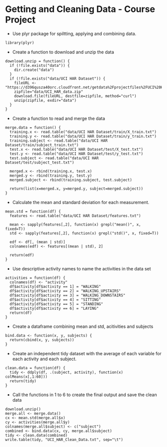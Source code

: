 Getting and Cleaning Data - Course Project
==================================================================

* Use plyr package for spiltting, applying and combining data.
```{r}
library(plyr)
```

* Create a function to download and unzip the data
```{r}
download.unzip = function() {
  if (!file.exists("data")) {
    dir.create("data")
  }
  if (!file.exists("data/UCI HAR Dataset")) {
    fileURL <- "https://d396qusza40orc.cloudfront.net/getdata%2Fprojectfiles%2FUCI%20HAR%20Dataset.zip"
    zipfile="data/UCI_HAR_data.zip"
    download.file(fileURL, destfile=zipfile, method="curl")
    unzip(zipfile, exdir="data")
  }
}
```

* Create a function to read and merge the data
```{r}
merge.data = function() {
  training.x <- read.table("data/UCI HAR Dataset/train/X_train.txt")
  training.y <- read.table("data/UCI HAR Dataset/train/y_train.txt")
  training.subject <- read.table("data/UCI HAR Dataset/train/subject_train.txt")
  test.x <- read.table("data/UCI HAR Dataset/test/X_test.txt")
  test.y <- read.table("data/UCI HAR Dataset/test/y_test.txt")
  test.subject <- read.table("data/UCI HAR Dataset/test/subject_test.txt")

  merged.x <- rbind(training.x, test.x)
  merged.y <- rbind(training.y, test.y)
  merged.subject <- rbind(training.subject, test.subject)

  return(list(x=merged.x, y=merged.y, subject=merged.subject))
}
```

* Calculate the mean and standard deviation for each measurement.
```{r}
mean.std = function(df) {
  features <- read.table("data/UCI HAR Dataset/features.txt")

  mean <- sapply(features[,2], function(x) grepl("mean()", x, fixed=T))
  std <- sapply(features[,2], function(x) grepl("std()", x, fixed=T))

  edf <- df[, (mean | std)]
  colnames(edf) <- features[(mean | std), 2]
  
  return(edf)
}
```

* Use descriptive activity names to name the activities in the data set
```{r}
activities = function(df) {
  colnames(df) <- "activity"
  df$activity[df$activity == 1] = "WALKING"
  df$activity[df$activity == 2] = "WALKING_UPSTAIRS"
  df$activity[df$activity == 3] = "WALKING_DOWNSTAIRS"
  df$activity[df$activity == 4] = "SITTING"
  df$activity[df$activity == 5] = "STANDING"
  df$activity[df$activity == 6] = "LAYING"
  return(df)
}
```

* Create a dataframe combining mean and std, acitivities and subjects
```{r}
bind.data <- function(x, y, subjects) {
  return(cbind(x, y, subjects))
}
```

* Create an independent tidy dataset with the average of each variable for each activity and each subject.
```{r}
clean.data = function(df) {
  tidy <- ddply(df, .(subject, activity), function(x) colMeans(x[,1:60]))
  return(tidy)
}
```

* Call the functions in 1 to 6 to create the final output and save the clean data
```{r}
download.unzip()
merge.all <- merge.data()
cx <- mean.std(merge.all$x)
cy <- activities(merge.all$y)
colnames(merge.all$subject) <- c("subject")
combined <- bind.data(cx, cy, merge.all$subject)
tidy <- clean.data(combined)
write.table(tidy, "UCI_HAR_Clean_Data.txt", sep="\t")
```
